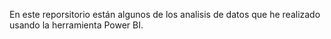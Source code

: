 En este reporsitorio están algunos de los analisis de datos que he realizado usando la herramienta Power BI.

